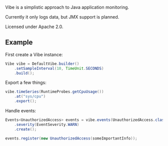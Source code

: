 Vibe is a simplistic approach to Java application monitoring. 

Currently it only logs data, but JMX support is planned.

Licensed under Apache 2.0.

## Example

First create a Vibe instance:

```java
Vibe vibe = DefaultVibe.builder()
	.setSampleInterval(10, TimeUnit.SECONDS)
	.build();
```


Export a few things:

```java
vibe.timeSeries(RuntimeProbes.getCpuUsage())
	.at("sys/cpu")
	.export();
```

Handle events:

```java
Events<UnauthorizedAccess> events = vibe.events(UnauthorizedAccess.class)
	.severity(EventSeverity.WARN)
	.create();

events.register(new UnauthorizedAccess(someImportantInfo));
```
